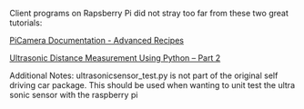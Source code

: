 Client programs on Rapsberry Pi did not stray too far from these two great tutorials: 

[PiCamera Documentation - Advanced Recipes](https://picamera.readthedocs.io/en/latest/recipes2.html#rapid-capture-and-streaming)

[Ultrasonic Distance Measurement Using Python – Part 2](http://www.raspberrypi-spy.co.uk/2013/01/ultrasonic-distance-measurement-using-python-part-2/)

Additional Notes:
ultrasonicsensor_test.py is not part of the original self driving car package. This should be used when wanting to unit test the ultra sonic sensor with the raspberry pi  
